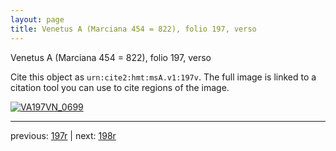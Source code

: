 ```yaml
---
layout: page
title: Venetus A (Marciana 454 = 822), folio 197, verso
---
```


Venetus A (Marciana 454 = 822), folio 197, verso

Cite this object as `urn:cite2:hmt:msA.v1:197v`.  The full image is linked to a citation tool you can use to cite regions of the image.

[![VA197VN_0699](http://www.homermultitext.org/iipsrv?IIIF=/project/homer/pyramidal/deepzoom/hmt/vaimg/2017a/VA197VN_0699.tif/full/800,/0/default.jpg)](http://www.homermultitext.org/ict2/?urn=urn:cite2:hmt:vaimg.2017a:VA197VN_0699) 

---

previous:  [197r](../197r/) | next: [198r](../198r/)